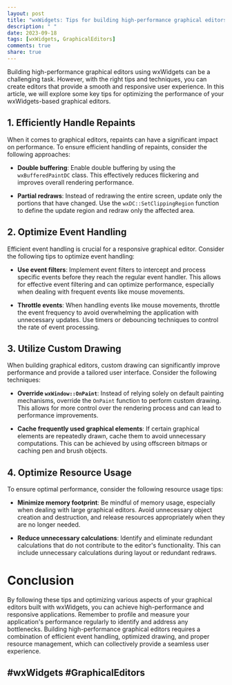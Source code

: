 ```yaml
---
layout: post
title: "wxWidgets: Tips for building high-performance graphical editors"
description: " "
date: 2023-09-18
tags: [wxWidgets, GraphicalEditors]
comments: true
share: true
---
```


Building high-performance graphical editors using wxWidgets can be a challenging task. However, with the right tips and techniques, you can create editors that provide a smooth and responsive user experience. In this article, we will explore some key tips for optimizing the performance of your wxWidgets-based graphical editors.

## 1. Efficiently Handle Repaints

When it comes to graphical editors, repaints can have a significant impact on performance. To ensure efficient handling of repaints, consider the following approaches:

- **Double buffering**: Enable double buffering by using the `wxBufferedPaintDC` class. This effectively reduces flickering and improves overall rendering performance.

- **Partial redraws**: Instead of redrawing the entire screen, update only the portions that have changed. Use the `wxDC::SetClippingRegion` function to define the update region and redraw only the affected area.

## 2. Optimize Event Handling

Efficient event handling is crucial for a responsive graphical editor. Consider the following tips to optimize event handling:

- **Use event filters**: Implement event filters to intercept and process specific events before they reach the regular event handler. This allows for effective event filtering and can optimize performance, especially when dealing with frequent events like mouse movements.

- **Throttle events**: When handling events like mouse movements, throttle the event frequency to avoid overwhelming the application with unnecessary updates. Use timers or debouncing techniques to control the rate of event processing.

## 3. Utilize Custom Drawing

When building graphical editors, custom drawing can significantly improve performance and provide a tailored user interface. Consider the following techniques:

- **Override `wxWindow::OnPaint`**: Instead of relying solely on default painting mechanisms, override the `OnPaint` function to perform custom drawing. This allows for more control over the rendering process and can lead to performance improvements.

- **Cache frequently used graphical elements**: If certain graphical elements are repeatedly drawn, cache them to avoid unnecessary computations. This can be achieved by using offscreen bitmaps or caching pen and brush objects.

## 4. Optimize Resource Usage

To ensure optimal performance, consider the following resource usage tips:

- **Minimize memory footprint**: Be mindful of memory usage, especially when dealing with large graphical editors. Avoid unnecessary object creation and destruction, and release resources appropriately when they are no longer needed.

- **Reduce unnecessary calculations**: Identify and eliminate redundant calculations that do not contribute to the editor's functionality. This can include unnecessary calculations during layout or redundant redraws.

# Conclusion

By following these tips and optimizing various aspects of your graphical editors built with wxWidgets, you can achieve high-performance and responsive applications. Remember to profile and measure your application's performance regularly to identify and address any bottlenecks. Building high-performance graphical editors requires a combination of efficient event handling, optimized drawing, and proper resource management, which can collectively provide a seamless user experience.

## #wxWidgets #GraphicalEditors